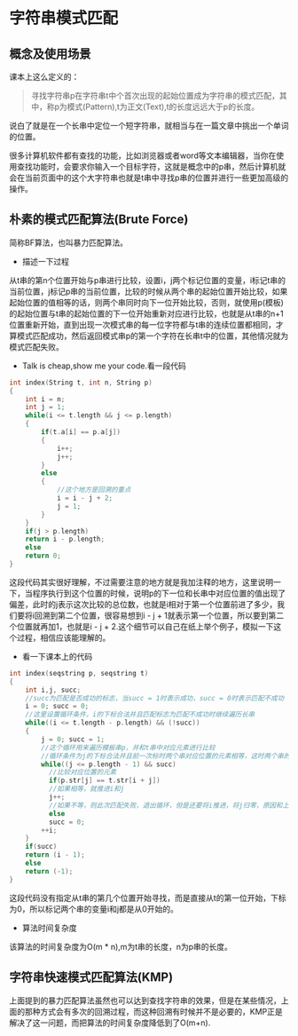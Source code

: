 # 字符串模式匹配             

## 概念及使用场景              
课本上这么定义的：
>  寻找字符串p在字符串t中个首次出现的起始位置成为字符串的模式匹配，其中，称p为模式(Pattern),t为正文(Text),t的长度远远大于p的长度。            

说白了就是在一个长串中定位一个短字符串，就相当与在一篇文章中挑出一个单词的位置。           

很多计算机软件都有查找的功能，比如浏览器或者word等文本编辑器，当你在使用查找功能时，会要求你输入一个目标字符，这就是概念中的p串，然后计算机就会在当前页面中的这个大字符串也就是t串中寻找p串的位置并进行一些更加高级的操作。           


## 朴素的模式匹配算法(Brute Force)         
简称BF算法，也叫暴力匹配算法。           

* 描述一下过程      


从t串的第n个位置开始与p串进行比较，设置i，j两个标记位置的变量，i标记t串的当前位置，j标记p串的当前位置，比较的时候从两个串的起始位置开始比较，如果起始位置的值相等的话，则两个串同时向下一位开始比较，否则，就使用p(模板)的起始位置与t串的起始位置的下一位开始重新对应进行比较，也就是从t串的n+1位置重新开始，直到出现一次模式串的每一位字符都与t串的连续位置都相同，才算模式匹配成功，然后返回模式串p的第一个字符在长串t中的位置，其他情况就为模式匹配失败。            

* Talk is cheap,show me your code.看一段代码            

```c
int index(String t, int n, String p)
{
    int i = n;
    int j = 1;
    while(i <= t.length && j <= p.length)
    {
        if(t.a[i] == p.a[j])
        {
            i++;
            j++;
        }
        else
        {
            //这个地方是回溯的重点
            i = i - j + 2;
            j = 1;
        }
    }
    if(j > p.length)
    return i - p.length;
    else
    return 0;
}
```         

这段代码其实很好理解，不过需要注意的地方就是我加注释的地方，这里说明一下，当程序执行到这个位置的时候，说明p的下一位和长串中对应位置的值出现了偏差，此时的j表示这次比较的总位数，也就是i相对于第一个位置前进了多少，我们要将i回溯到第二个位置，很容易想到i - j + 1就表示第一个位置，所以要到第二个位置就再加1，也就是i - j + 2.这个细节可以自己在纸上举个例子，模拟一下这个过程，相信应该能理解的。      

* 看一下课本上的代码         

```c
int index(seqstring p, seqstring t)
{
    int i,j, succ;
    //succ为匹配是否成功的标志，当succ = 1时表示成功，succ = 0时表示匹配不成功
    i = 0; succ = 0;
    //这里设置循环条件，i的下标合法并且匹配标志为匹配不成功时继续遍历长串
    while((i <= t.length - p.length) && (!succ))
    {
        j = 0; succ = 1;
        //这个循环用来遍历模板串p，并和t串中对应元素进行比较
        //循环条件为j的下标合法并且前一次标时两个串对应位置的元素相等，这时两个串的下标都推进，继续下一位的比较
        while((j <= p.length - 1) && succ)
          //比较对应位置的元素
          if(p.str[j] == t.str[i + j])
          //如果相等，就推进i和j
          j++;
          //如果不等，则此次匹配失败，退出循环，但是还要将i推进，将j归零，原因和上面一致那段代码一致，就是下次重新比较的准备工作
          else
          succ = 0;
        ++i;  
    }
    if(succ)
    return (i - 1);
    else
    return (-1);
}
```           

这段代码没有指定从t串的第几个位置开始寻找，而是直接从t的第一位开始，下标为0，所以标记两个串的变量i和j都是从0开始的。

* 算法时间复杂度        

该算法的时间复杂度为O(m * n),m为t串的长度，n为p串的长度。        


## 字符串快速模式匹配算法(KMP)    

上面提到的暴力匹配算法虽然也可以达到查找字符串的效果，但是在某些情况，上面的那种方式会有多次的回溯过程，而这种回溯有时候并不是必要的，KMP正是解决了这一问题，而把算法的时间复杂度降低到了O(m+n).        
